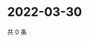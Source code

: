 # 2022-03-30

共 0 条

<!-- BEGIN WEIBO -->
<!-- 最后更新时间 Wed Mar 30 2022 00:22:46 GMT+0800 (China Standard Time) -->

<!-- END WEIBO -->
